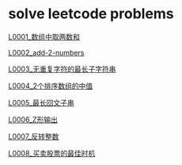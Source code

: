 <!--
 * @Date        : 2020-06-17 22:04:37
 * @LastEditors : anlzou
 * @Github      : https://github.com/anlzou
 * @LastEditTime: 2020-10-24 20:29:13
 * @FilePath    : \algorithm\docs\leetcode.md
 * @Describe    : 
--> 
# solve leetcode problems
[L0001_数组中取两数和](../problems/L0001_TwoSum.md)

[L0002_add-2-numbers](../problems/L0002_addTwoNumbers.md)

[L0003_无重复字符的最长子字符串](../problems/L0003_LongestSubstringWithoutRepeatingCharacters.md)

[L0004_2个排序数组的中值](../problems/L0004_MedianOf2SortedArrays.md)

[L0005_最长回文子串](../problems/L0005_longest-palindromic-substring.md)

[L0006_Z形输出](../problems/L0006_zigzag-conversion.md)

[L0007_反转整数](../problems/L0007_reverse-integer.md)

[L0008_买卖股票的最佳时机](../problems/L0008_best-time-to-buy-and-sell-stock.md)